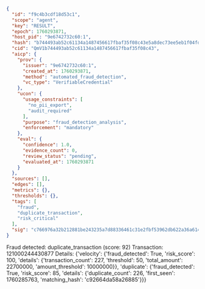 ```json
{
  "id": "f9c4b3cdf18d53c1",
  "scope": "agent",
  "key": "RESULT",
  "epoch": 1760293871,
  "host_pid": "9e6742732c60:1",
  "hash": "b744493ab52c61134a1487456617fbaf35f08c43e5a8dec73ee5eb1f04fdb339",
  "cid": "QmV1b744493ab52c61134a1487456617fbaf35f08c43",
  "aicp": {
    "prov": {
      "issuer": "9e6742732c60:1",
      "created_at": 1760293871,
      "method": "automated_fraud_detection",
      "vc_type": "VerifiableCredential"
    },
    "ucon": {
      "usage_constraints": [
        "no_pii_export",
        "audit_required"
      ],
      "purpose": "fraud_detection_analysis",
      "enforcement": "mandatory"
    },
    "eval": {
      "confidence": 1.0,
      "evidence_count": 0,
      "review_status": "pending",
      "evaluated_at": 1760293871
    }
  },
  "sources": [],
  "edges": [],
  "metrics": {},
  "thresholds": {},
  "tags": [
    "fraud",
    "duplicate_transaction",
    "risk_critical"
  ],
  "sig": "c766976a32b212881be243235a7d88336461c31e2fbf53962db622a36a614d1c"
}
```

Fraud detected: duplicate_transaction (score: 92)
Transaction: 121000244430877
Details: {'velocity': {'fraud_detected': True, 'risk_score': 100, 'details': {'transaction_count': 227, 'threshold': 50, 'total_amount': 22700000, 'amount_threshold': 10000000}}, 'duplicate': {'fraud_detected': True, 'risk_score': 85, 'details': {'duplicate_count': 226, 'first_seen': 1760285763, 'matching_hash': 'c92664da58a26885'}}}